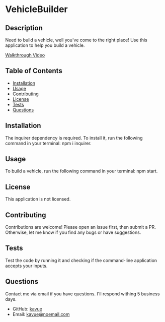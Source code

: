 # VehicleBuilder

## Description
Need to build a vehicle, well you've come to the right place! Use this application to help you build a vehicle.

<a href="https://drive.google.com/file/d/1zZ7i0KgUzf3pEUsAhDDQHhnqIdnZP6TI/view?usp=drive_link">Walkthrough Video</a>

## Table of Contents
* [Installation](#installation)
* [Usage](#usage)
* [Contributing](#contributing)
* [License](#license)
* [Tests](#tests)
* [Questions](#questions)

## Installation
The inquirer dependency is required. To install it, run the following command in your terminal: npm i inquirer.

## Usage
To build a vehicle, run the following command in your terminal: npm start.

## License
This application is not licensed. 

## Contributing
Contributions are welcome! Please open an issue first, then submit a PR. Otherwise, let me know if you find any bugs or have suggestions. 

## Tests
Test the code by running it and checking if the command-line application accepts your inputs.

## Questions
Contact me via email if you have questions. I'll respond withing 5 business days.

* GitHub: [kavue](https://github.com/kavue)
* Email: [kavue@noemail.com](mailto:kavue@noemail.com)
        
